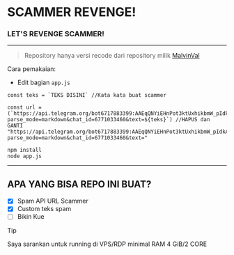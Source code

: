 # **SCAMMER REVENGE!**

### LET'S REVENGE SCAMMER!

---

> Repository hanya versi recode dari repository milik [MalvinVal](https://github.com/malvinval/scammer-revenge)

Cara pemakaian:

- Edit bagian `app.js`

```
const teks = `TEKS DISINI` //Kata kata buat scammer

const url = (`https://api.telegram.org/bot6717883399:AAEqQNYiEHnPot3ktUxhikbmW_pIdkAhkrE/sendMessage?parse_mode=markdown&chat_id=6771033460&text=${teks}`) //HAPUS dan GANTI "https://api.telegram.org/bot6717883399:AAEqQNYiEHnPot3ktUxhikbmW_pIdkAhkrE/sendMessage?parse_mode=markdown&chat_id=6771033460&text="
```

```
npm install
node app.js
```

---

## APA YANG BISA REPO INI BUAT?

- [x] Spam API URL Scammer
- [x] Custom teks spam
- [ ] Bikin Kue

> [!TIP]
> Saya sarankan untuk running di VPS/RDP minimal RAM 4 GiB/2 CORE
